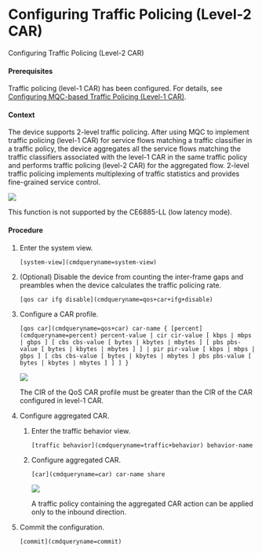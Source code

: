 Configuring Traffic Policing (Level-2 CAR)
==========================================

Configuring Traffic Policing (Level-2 CAR)

#### Prerequisites

Traffic policing (level-1 CAR) has been configured. For details, see [Configuring MQC-based Traffic Policing (Level-1 CAR)](galaxy_qos_trafficpolicy_trafficshaping_cfg_0031.html).


#### Context

The device supports 2-level traffic policing. After using MQC to implement traffic policing (level-1 CAR) for service flows matching a traffic classifier in a traffic policy, the device aggregates all the service flows matching the traffic classifiers associated with the level-1 CAR in the same traffic policy and performs traffic policing (level-2 CAR) for the aggregated flow. 2-level traffic policing implements multiplexing of traffic statistics and provides fine-grained service control.

![](public_sys-resources/note_3.0-en-us.png) 

This function is not supported by the CE6885-LL (low latency mode).



#### Procedure

1. Enter the system view.
   
   
   ```
   [system-view](cmdqueryname=system-view)
   ```
2. (Optional) Disable the device from counting the inter-frame gaps and preambles when the device calculates the traffic policing rate.
   
   
   ```
   [qos car ifg disable](cmdqueryname=qos+car+ifg+disable)
   ```
3. Configure a CAR profile.
   
   
   ```
   [qos car](cmdqueryname=qos+car) car-name { [percent](cmdqueryname=percent) percent-value | cir cir-value [ kbps | mbps | gbps ] [ cbs cbs-value [ bytes | kbytes | mbytes ] [ pbs pbs-value [ bytes | kbytes | mbytes ] ] | pir pir-value [ kbps | mbps | gbps ] [ cbs cbs-value [ bytes | kbytes | mbytes ] pbs pbs-value [ bytes | kbytes | mbytes ] ] ] }
   ```
   ![](public_sys-resources/note_3.0-en-us.png) 
   
   The CIR of the QoS CAR profile must be greater than the CIR of the CAR configured in level-1 CAR.
4. Configure aggregated CAR.
   1. Enter the traffic behavior view.
      
      
      ```
      [traffic behavior](cmdqueryname=traffic+behavior) behavior-name
      ```
   2. Configure aggregated CAR.
      
      
      ```
      [car](cmdqueryname=car) car-name share
      ```
      ![](public_sys-resources/note_3.0-en-us.png) 
      
      A traffic policy containing the aggregated CAR action can be applied only to the inbound direction.
5. Commit the configuration.
   
   
   ```
   [commit](cmdqueryname=commit)
   ```